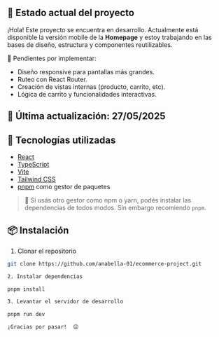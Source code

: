 ## 📌 Estado actual del proyecto

¡Hola! Este proyecto se encuentra en desarrollo. Actualmente está disponible la versión mobile de la **Homepage** y estoy trabajando en las bases de diseño, estructura y componentes reutilizables.

🔧 Pendientes por implementar:
- Diseño responsive para pantallas más grandes.
- Ruteo con React Router.
- Creación de vistas internas (producto, carrito, etc).
- Lógica de carrito y funcionalidades interactivas.

📅 Última actualización: 27/05/2025
---

## 🚀 Tecnologías utilizadas

- [React](https://react.dev/)
- [TypeScript](https://www.typescriptlang.org/)
- [Vite](https://vitejs.dev/)
- [Tailwind CSS](https://tailwindcss.com/)
- [pnpm](https://pnpm.io/) como gestor de paquetes

> 📌 Si usás otro gestor como npm o yarn, podés instalar las dependencias de todos modos. Sin embargo recomiendo `pnpm`.

## 📦 Instalación

1. Clonar el repositorio

```bash
git clone https://github.com/anabella-01/ecommerce-project.git

2. Instalar dependencias

pnpm install

3. Levantar el servidor de desarrollo

pnpm run dev

¡Gracias por pasar!  😊

